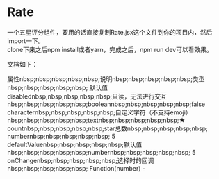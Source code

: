 # Rate

一个五星评分组件，要用的话直接复制Rate.jsx这个文件到你的项目内，然后import一下。 <br/>
clone下来之后npm install或者yarn，完成之后，npm run dev可以看效果。


文档如下：

属性nbsp;nbsp;nbsp;nbsp;nbsp;说明nbsp;nbsp;nbsp;nbsp;nbsp;类型nbsp;nbsp;nbsp;nbsp;nbsp; 默认值 <br/>
disablednbsp;nbsp;nbsp;nbsp;nbsp;只读，无法进行交互nbsp;nbsp;nbsp;nbsp;nbsp;booleannbsp;nbsp;nbsp;nbsp;nbsp;false <br/>
characternbsp;nbsp;nbsp;nbsp;nbsp;自定义字符（不支持emoji）nbsp;nbsp;nbsp;nbsp;nbsp;textnbsp;nbsp;nbsp;nbsp;nbsp;★ <br/>
countnbsp;nbsp;nbsp;nbsp;nbsp;star总数nbsp;nbsp;nbsp;nbsp;nbsp; numbernbsp;nbsp;nbsp;nbsp;nbsp; 5 <br/>
defaultValuenbsp;nbsp;nbsp;nbsp;nbsp;默认值nbsp;nbsp;nbsp;nbsp;nbsp;numbernbsp;nbsp;nbsp;nbsp;nbsp; 5
onChangenbsp;nbsp;nbsp;nbsp;nbsp;选择时的回调nbsp;nbsp;nbsp;nbsp;nbsp; Function(number)	                            -

